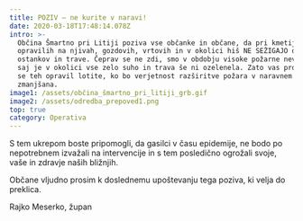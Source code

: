 ```yaml
---
title: POZIV – ne kurite v naravi!
date: 2020-03-18T17:48:14.078Z
intro: >-
  Občina Šmartno pri Litiji poziva vse občanke in občane, da pri kmetijskih
  opravilih na njivah, gozdovih, vrtovih in v okolici hiš NE SEŽIGAJO drevesnih
  ostankov in trave. Čeprav se ne zdi, smo v obdobju visoke požarne nevarnosti,
  saj je v okolici vse zelo suho in trava še ni ozelenela. Zato vas prosim, da
  se teh opravil lotite, ko bo verjetnost razširitve požara v naravnem okolju
  zmanjšana.
image1: /assets/občina_šmartno_pri_litiji_grb.gif
image2: /assets/odredba_prepoved1.png
top: true
category: Operativa
---
```

S tem ukrepom boste pripomogli, da gasilci v času epidemije, ne bodo po nepotrebnem izvažali na intervencije in s tem posledično ogrožali svoje, vaše in zdravje naših bližnjih.

Občane vljudno prosim k doslednemu upoštevanju tega poziva, ki velja do preklica.

Rajko Meserko, župan
